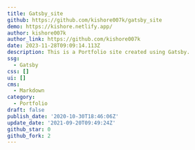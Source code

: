 ```yaml
---
title: Gatsby_site
github: https://github.com/kishore007k/gatsby_site
demo: https://kishore.netlify.app/
author: kishore007k
author_link: https://github.com/kishore007k
date: 2023-11-28T09:09:14.113Z
description: This is a Portfolio site created using Gatsby.
ssg:
  - Gatsby
css: []
ui: []
cms:
  - Markdown
category:
  - Portfolio
draft: false
publish_date: '2020-10-30T18:46:06Z'
update_date: '2021-09-20T09:49:24Z'
github_star: 0
github_fork: 2
---
```


